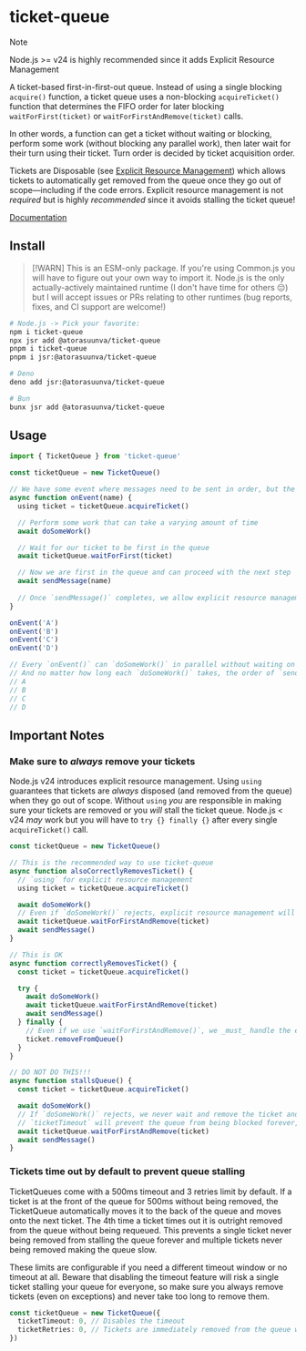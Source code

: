 # ticket-queue

> [!NOTE]
> Node.js >= v24 is highly recommended since it adds Explicit Resource Management

A ticket-based first-in-first-out queue. Instead of using a single blocking `acquire()` function, a ticket queue uses a non-blocking `acquireTicket()` function that determines the FIFO order for later blocking `waitForFirst(ticket)` or `waitForFirstAndRemove(ticket)` calls.

In other words, a function can get a ticket without waiting or blocking, perform some work (without blocking any parallel work), then later wait for their turn using their ticket. Turn order is decided by ticket acquisition order.

Tickets are Disposable (see [Explicit Resource Management](https://github.com/tc39/proposal-explicit-resource-management)) which allows tickets to automatically get removed from the queue once they go out of scope—including if the code errors. Explicit resource management is not _required_ but is highly _recommended_ since it avoids stalling the ticket queue!

[Documentation](https://jsr.io/@atorasuunva/ticket-queue/doc)

## Install

> [!WARN]
> This is an ESM-only package. If you're using Common.js you will have to figure out your own way to import it.
> Node.js is the only actually-actively maintained runtime (I don't have time for others 😔) but I will accept issues or PRs relating to other runtimes (bug reports, fixes, and CI support are welcome!)

```sh
# Node.js -> Pick your favorite:
npm i ticket-queue
npx jsr add @atorasuunva/ticket-queue
pnpm i ticket-queue
pnpm i jsr:@atorasuunva/ticket-queue

# Deno
deno add jsr:@atorasuunva/ticket-queue

# Bun
bunx jsr add @atorasuunva/ticket-queue
```

## Usage

```typescript
import { TicketQueue } from 'ticket-queue'

const ticketQueue = new TicketQueue()

// We have some event where messages need to be sent in order, but the work to prepare the messages can take varying amounts of time and can be done in parallel with other events.
async function onEvent(name) {
  using ticket = ticketQueue.acquireTicket()

  // Perform some work that can take a varying amount of time
  await doSomeWork()

  // Wait for our ticket to be first in the queue
  await ticketQueue.waitForFirst(ticket)

  // Now we are first in the queue and can proceed with the next step
  await sendMessage(name)
  
  // Once `sendMessage()` completes, we allow explicit resource management to dispose of the ticket, removing it from the queue and allowing the next ticket-holder to continue
}

onEvent('A')
onEvent('B')
onEvent('C')
onEvent('D')

// Every `onEvent()` can `doSomeWork()` in parallel without waiting on someone else
// And no matter how long each `doSomeWork()` takes, the order of `sendMessage()` calls will be
// A
// B
// C
// D
```

## Important Notes

### Make sure to _always_ remove your tickets

Node.js v24 introduces explicit resource management. Using `using` guarantees that tickets are _always_ disposed (and removed from the queue) when they go out of scope. Without `using` _you_ are responsible in making sure your tickets are removed or you _will_ stall the ticket queue. Node.js < v24 _may_ work but you will have to `try {} finally {}` after every single `acquireTicket()` call.

```typescript
const ticketQueue = new TicketQueue()

// This is the recommended way to use ticket-queue
async function alsoCorrectlyRemovesTicket() {
  // `using` for explicit resource management
  using ticket = ticketQueue.acquireTicket()

  await doSomeWork()
  // Even if `doSomeWork()` rejects, explicit resource management will ensure our ticket is removed from queue when it goes out of scope. We don't have to do any extra work
  await ticketQueue.waitForFirstAndRemove(ticket)
  await sendMessage()
}

// This is OK
async function correctlyRemovesTicket() {
  const ticket = ticketQueue.acquireTicket()

  try {
    await doSomeWork()
    await ticketQueue.waitForFirstAndRemove(ticket)
    await sendMessage()
  } finally {
    // Even if we use `waitForFirstAndRemove()`, we _must_ handle the event where `doSomeWork()` rejects and prevents `waitForFirstAndRemove() from being called
    ticket.removeFromQueue()
  }
}

// DO NOT DO THIS!!!
async function stallsQueue() {
  const ticket = ticketQueue.acquireTicket()

  await doSomeWork()
  // If `doSomeWork()` rejects, we never wait and remove the ticket and _everyone_ else will have to wait for our ticket to time out.
  // `ticketTimeout` will prevent the queue from being blocked forever, but it will delay everyone else until the ticket is removed
  await ticketQueue.waitForFirstAndRemove(ticket)
  await sendMessage()
}
```

### Tickets time out by default to prevent queue stalling

TicketQueues come with a 500ms timeout and 3 retries limit by default. If a ticket is at the front of the queue for 500ms without being removed, the TicketQueue automatically moves it to the back of the queue and moves onto the next ticket. The 4th time a ticket times out it is outright removed from the queue without being requeued. This prevents a single ticket never being removed from stalling the queue forever and multiple tickets never being removed making the queue slow.

These limits are configurable if you need a different timeout window or no timeout at all. Beware that disabling the timeout feature will risk a single ticket stalling your queue for everyone, so make sure you always remove tickets (even on exceptions) and never take too long to remove them.

```typescript
const ticketQueue = new TicketQueue({
  ticketTimeout: 0, // Disables the timeout
  ticketRetries: 0, // Tickets are immediately removed from the queue when they time out instead of being requeued
})
```
